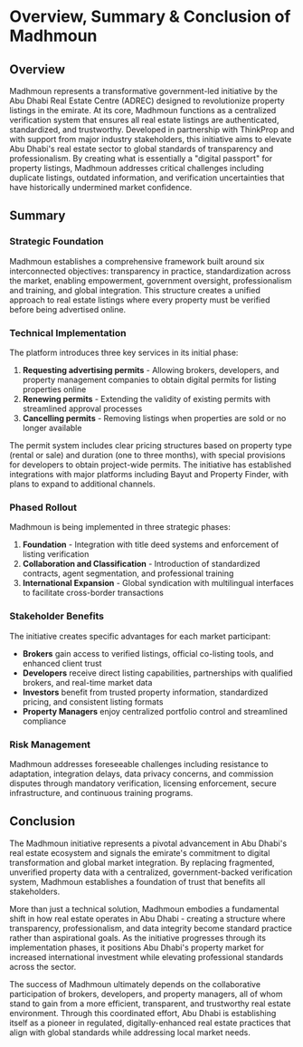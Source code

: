 # Overview, Summary & Conclusion of Madhmoun

## Overview

Madhmoun represents a transformative government-led initiative by the Abu Dhabi Real Estate Centre (ADREC) designed to revolutionize property listings in the emirate. At its core, Madhmoun functions as a centralized verification system that ensures all real estate listings are authenticated, standardized, and trustworthy. Developed in partnership with ThinkProp and with support from major industry stakeholders, this initiative aims to elevate Abu Dhabi's real estate sector to global standards of transparency and professionalism. By creating what is essentially a "digital passport" for property listings, Madhmoun addresses critical challenges including duplicate listings, outdated information, and verification uncertainties that have historically undermined market confidence.

## Summary

### Strategic Foundation

Madhmoun establishes a comprehensive framework built around six interconnected objectives: transparency in practice, standardization across the market, enabling empowerment, government oversight, professionalism and training, and global integration. This structure creates a unified approach to real estate listings where every property must be verified before being advertised online.

### Technical Implementation

The platform introduces three key services in its initial phase:
1. **Requesting advertising permits** - Allowing brokers, developers, and property management companies to obtain digital permits for listing properties online
2. **Renewing permits** - Extending the validity of existing permits with streamlined approval processes
3. **Cancelling permits** - Removing listings when properties are sold or no longer available

The permit system includes clear pricing structures based on property type (rental or sale) and duration (one to three months), with special provisions for developers to obtain project-wide permits. The initiative has established integrations with major platforms including Bayut and Property Finder, with plans to expand to additional channels.

### Phased Rollout

Madhmoun is being implemented in three strategic phases:
1. **Foundation** - Integration with title deed systems and enforcement of listing verification
2. **Collaboration and Classification** - Introduction of standardized contracts, agent segmentation, and professional training
3. **International Expansion** - Global syndication with multilingual interfaces to facilitate cross-border transactions

### Stakeholder Benefits

The initiative creates specific advantages for each market participant:
- **Brokers** gain access to verified listings, official co-listing tools, and enhanced client trust
- **Developers** receive direct listing capabilities, partnerships with qualified brokers, and real-time market data
- **Investors** benefit from trusted property information, standardized pricing, and consistent listing formats
- **Property Managers** enjoy centralized portfolio control and streamlined compliance

### Risk Management

Madhmoun addresses foreseeable challenges including resistance to adaptation, integration delays, data privacy concerns, and commission disputes through mandatory verification, licensing enforcement, secure infrastructure, and continuous training programs.

## Conclusion

The Madhmoun initiative represents a pivotal advancement in Abu Dhabi's real estate ecosystem and signals the emirate's commitment to digital transformation and global market integration. By replacing fragmented, unverified property data with a centralized, government-backed verification system, Madhmoun establishes a foundation of trust that benefits all stakeholders.

More than just a technical solution, Madhmoun embodies a fundamental shift in how real estate operates in Abu Dhabi - creating a structure where transparency, professionalism, and data integrity become standard practice rather than aspirational goals. As the initiative progresses through its implementation phases, it positions Abu Dhabi's property market for increased international investment while elevating professional standards across the sector.

The success of Madhmoun ultimately depends on the collaborative participation of brokers, developers, and property managers, all of whom stand to gain from a more efficient, transparent, and trustworthy real estate environment. Through this coordinated effort, Abu Dhabi is establishing itself as a pioneer in regulated, digitally-enhanced real estate practices that align with global standards while addressing local market needs.